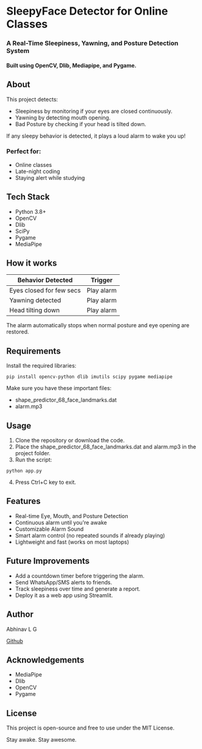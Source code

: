
# SleepyFace Detector for Online Classes

### A Real-Time Sleepiness, Yawning, and Posture Detection System
#### Built using OpenCV, Dlib, Mediapipe, and Pygame.

About
------
This project detects:
- Sleepiness by monitoring if your eyes are closed continuously.
- Yawning by detecting mouth opening.
- Bad Posture by checking if your head is tilted down.

If any sleepy behavior is detected, it plays a loud alarm to wake you up!

### Perfect for:
- Online classes
- Late-night coding
- Staying alert while studying

Tech Stack
-----------
- Python 3.8+
- OpenCV
- Dlib
- SciPy
- Pygame
- MediaPipe

How it works
------------
| Behavior Detected        | Trigger    |
|--------------------------|------------|
| Eyes closed for few secs | Play alarm |
| Yawning detected         | Play alarm |
| Head tilting down        | Play alarm |

The alarm automatically stops when normal posture and eye opening are restored.

Requirements
-------------
Install the required libraries:
```
pip install opencv-python dlib imutils scipy pygame mediapipe
```
Make sure you have these important files:
- shape_predictor_68_face_landmarks.dat
- alarm.mp3

Usage
------
1. Clone the repository or download the code.
2. Place the shape_predictor_68_face_landmarks.dat and alarm.mp3 in the project folder.
3. Run the script:
```
python app.py
```
4. Press Ctrl+C key to exit.

Features
---------
- Real-time Eye, Mouth, and Posture Detection
- Continuous alarm until you're awake
- Customizable Alarm Sound
- Smart alarm control (no repeated sounds if already playing)
- Lightweight and fast (works on most laptops)

Future Improvements
--------------------
- Add a countdown timer before triggering the alarm.
- Send WhatsApp/SMS alerts to friends.
- Track sleepiness over time and generate a report.
- Deploy it as a web app using Streamlit.

Author
-------
Abhinav L G

[Github](https://github.com/abhinavlg)

Acknowledgements
-----------------
- MediaPipe
- Dlib
- OpenCV
- Pygame

License
--------
This project is open-source and free to use under the MIT License.

Stay awake. Stay awesome.
